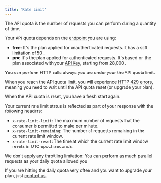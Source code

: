 ```yaml
---
title: 'Rate Limit'
---
```


The API quota is the number of requests you can perform during a quantity of time.

Your API quota depends on the [endpoint](/docs/api/basics/endpoint) you are using:

- **free**: It's the plan applied for unauthenticated requests. It has a soft limitation of 50 <Label display='inline' children='reqs' suffix='/day' />.
- **pro**: It's the plan applied for authenticated requests. It's based on the plan associated with your [API Key](/docs/api/basics/authentication), starting from 28,000 <Label display='inline' children='reqs' suffix='/month' />.

You can perform HTTP calls always you are under your the API quota limit.

When you reach the API quota limit, you will experience [HTTP 429 errors](https://httpstatuses.com/429), meaning you need to wait until the API quota reset (or upgrade your plan).

When the API quota is reset, you have a fresh start again.

Your current rate limit status is reflected as part of your response with the following headers:

- `x-rate-limit-limit`: The maximum number of requests that the consumer is permitted to make per minute.
- `x-rate-limit-remaining`: The number of requests remaining in the current rate limit window.
- `x-rate-limit-reset`: The time at which the current rate limit window resets in UTC epoch seconds.

We don't apply any throttling limitation: You can perform as much parallel requests as your daily quota allowed you

If you are hitting the daily quota very often and you want to upgrade your plan, just [contact us](mailto:hello@microlink.io?subject=Rate%20Limit%3A%20Increment%20Quota&body=Hello%2C%20I%20want%20to%20upgrade%20my%20plan.%20Can%20you%20suggest%20me%20the%20plan%20that%20fit%20better%20my%20user%20case%3F%0A%0AThanks%20for%20all.).

